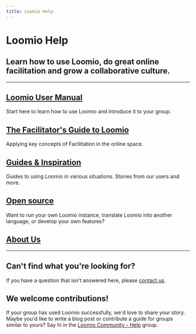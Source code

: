 ```yaml
---
title: Loomio Help
---
```

# Loomio Help

## Learn how to use Loomio, do great online facilitation and grow a collaborative culture.

<!-- [Loomio](https://www.loomio.org) is an online tool used by thousands of groups around the world to increase transparency and inclusion, decrease meetings and emails, and make better decisions together. -->

***

## [Loomio User Manual](user_manual)
Start here to learn how to use Loomio and introduce it to your group.

## [The Facilitator's Guide to Loomio](facilitators_guide)
Applying key concepts of Facilitation in the online space.

## [Guides & Inspiration](blog_links)
Guides to using Loomio in various situations. Stories from our users and more.

## [Open source](dev_manual)
Want to run your own Loomio instance, translate Loomio into another language, or develop your own features?

## [About Us](about)

***

## Can't find what you're looking for?

If you have a question that isn't answered here, please [contact us](https://www.loomio.org/contact).

## We welcome contributions!

If your group has used Loomio successfully, we'd love to share your story. Maybe you'd like to write a blog post or contribute a guide for groups similar to yours? Say hi in the [Loomio Community - Help](https://www.loomio.org/g/gEn4xSLw/loomio-community-help) group.
